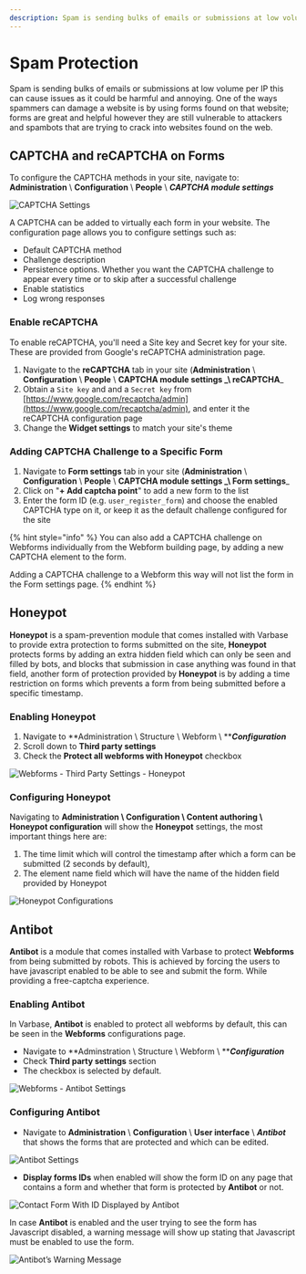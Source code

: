 ```yaml
---
description: Spam is sending bulks of emails or submissions at low volume per IP
---
```


# Spam Protection

Spam is sending bulks of emails or submissions at low volume per IP this can cause issues as it could be harmful and annoying. One of the ways spammers can damage a website is by using forms found on that website; forms are great and helpful however they are still vulnerable to attackers and spambots that are trying to crack into websites found on the web.

## CAPTCHA and reCAPTCHA on Forms

To configure the CAPTCHA methods in your site, navigate to:\
**Administration** \ **Configuration** \ **People** \ _**CAPTCHA module settings**_

![CAPTCHA Settings](../../../.gitbook/assets/CAPTCHA-settings-varbase\_security.png)

A CAPTCHA can be added to virtually each form in your website. The configuration page allows you to configure settings such as:

* Default CAPTCHA method
* Challenge description
* Persistence options. Whether you want the CAPTCHA challenge to appear every time or to skip after a successful challenge
* Enable statistics
* Log wrong responses

### Enable reCAPTCHA

To enable reCAPTCHA, you'll need a Site key and Secret key for your site. These are provided from Google's reCAPTCHA administration page.

1. Navigate to the **reCAPTCHA** tab in your site (**Administration** \ **Configuration** \ **People** \ **CAPTCHA module settings **_**\ reCAPTCHA**_
2. Obtain a `Site key` and and a `Secret key` from [https://www.google.com/recaptcha/admin](https://www.google.com/recaptcha/admin), and enter it the reCAPTCHA configuration page
3. Change the **Widget settings** to match your site's theme

### Adding CAPTCHA Challenge to a Specific Form

1. Navigate to **Form settings** tab in your site (**Administration** \ **Configuration** \ **People** \ **CAPTCHA module settings **_**\ Form settings**_
2. Click on "**+ Add captcha point**" to add a new form to the list
3. Enter the form ID (e.g. `user_register_form`) and choose the enabled CAPTCHA type on it, or keep it as the default challenge configured for the site

{% hint style="info" %}
You can also add a CAPTCHA challenge on Webforms individually from the Webform building page, by adding a new CAPTCHA element to the form.

Adding a CAPTCHA challenge to a Webform this way will not list the form in the Form settings page.
{% endhint %}

## **Honeypot**

**Honeypot** is a spam-prevention module that comes installed with Varbase to provide extra protection to forms submitted on the site, **Honeypot** protects forms by adding an extra hidden field which can only be seen and filled by bots, and blocks that submission in case anything was found in that field, another form of protection provided by **Honeypot** is by adding a time restriction on forms which prevents a form from being submitted before a specific timestamp.

### Enabling Honeypot

1. Navigate to **Administration \ Structure \ Webform \ **_**Configuration**_&#x20;
2. Scroll down to **Third party settings**
3. Check the **Protect all webforms with Honeypot** checkbox

![Webforms - Third Party Settings - Honeypot](https://lh6.googleusercontent.com/SS\_67iiOFcAw0Smzci4bPQw0HSqYYyZM7FFZaNbuwkh5BghGTaKh25vVOiqhS3mo9okB06vBNK\_b9p08a8fh7y7loBSxMOlmkKpjfz7fc7302G3xg7Skdt7lJWZUTJxo1pGfOH5V)

### **Configuring Honeypot**

Navigating to **Administration \ Configuration \ Content authoring \ Honeypot configuration** will show the **Honeypot** settings, the most important things here are:

1. The time limit which will control the timestamp after which a form can be submitted (2 seconds by default),&#x20;
2. The element name field which will have the name of the hidden field provided by Honeypot

![Honeypot Configurations](https://lh5.googleusercontent.com/NOie2BjnWln31UJK1TTZQhpjGtBpqNOqdhRiCYb47OsZ0wwkWL8QwK8DyM8vgI-YyE-v7thlAmfWkMJLDKUVm2DBceGt\_7AfB2-H7XfW466\_d6w1RlltwNJ-2LuemPNNbqKjWTZd)

## Antibot

**Antibot** is a module that comes installed with Varbase to protect **Webforms** from being submitted by robots. This is achieved by forcing the users to have javascript enabled to be able to see and submit the form. While providing a free-captcha experience.

### Enabling Antibot

In Varbase, **Antibot** is enabled to protect all webforms by default, this can be seen in the **Webforms** configurations page.

* Navigate to **Adminstration \ Structure \ Webform \ **_**Configuration**_&#x20;
* Check **Third party settings** section&#x20;
* The checkbox is selected by default.

![Webforms - Antibot Settings](https://lh5.googleusercontent.com/2ZTM6-atF7D9F1C-exIWbxFafhQ9IKr0NrSA457YRYK8SojWO9rr20WKLeM1-620IIfBiibQvlmtvtprOxzsoqFXvuETTWZ1xMJPmXWvRflxLYowgz507hp46I8CX2fDKwv1tJzd)

### Configuring Antibot

* Navigate to **Administration** \ **Configuration** \ **User interface** \ _**Antibot**_ that shows the forms that are protected and which can be edited.

![Antibot Settings](https://lh3.googleusercontent.com/Ag3munPI1f-jVvK-xCdzPoUaHZk2fy7gMZuxMej5k5VXfAuR9aVhvx8Ej2DHzcMQ75Yy-uVXx4PMLZnmSXLmFLQu5aPVD1rDikqxiDnboDMBu1mywdo\_BxTG0qn-fBp5ZzP8hB5Z)

* **Display forms IDs** when enabled will show the form ID on any page that contains a form and whether that form is protected by **Antibot** or not.

![Contact Form With ID Displayed by Antibot ](https://lh3.googleusercontent.com/Lid6-MYcldveCD4BEAFqYWU9X8DB3y9fh4cxGFqV\_d7wgAVf\_MAVTlv9swkMu\_LHNFF-wOeCptL2ljNFWgzu0zJWorFNP3EgljLN609yHpLFttw0jkaBpxalP7UUKdYBohe8xx\_0)

In case **Antibot** is enabled and the user trying to see the form has Javascript disabled, a warning message will show up stating that Javascript must be enabled to use the form.

![Antibot’s Warning Message](https://lh4.googleusercontent.com/JXN41rEmooKQEfbZlUUdYvLokPrrpuBMaCYmFU5WPLqTPyYQUsR6xswgGvZFNxnV1RMw7fnv9SkNLDw-Z18QKlBkAzOUTWtGkbEl9b7iOqOAoHWhcmgS3NJ45ZhFW0SEt7zu-wDA)
